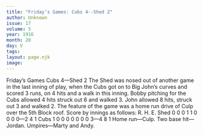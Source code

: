 ```yaml
---
title: "Friday’s Games: Cubs 4--Shed 2"
author: Unknown
issue: 17
volume: 5
year: 1916
month: 20
day: V
tags:
layout: page.njk
image:
---
```

Friday’s Games   Cubs 4—Shed 2      The Shed was nosed out of another game in the last inning of play, when the Cubs got on to Big John’s curves and scored 3 runs, on 4 hits and a walk in this inning.   Bobby pitching for the Cubs allowed 4 hits struck out 6 and walked 3.   John allowed 8 hits, struck out 3 and walked 2.    The feature of the game was a home run drive of Culp over the 5th Block roof.    Score by innings as follows:   R. H. E. Shed 0 0 0 1 1 0 0 0 0—2 4 1 Cubs 1 0 0 0 0 0 0 0 3—4 8 1   Home run—Culp.   Two base hit—Jordan.   Umpires—Marty and Andy.   


